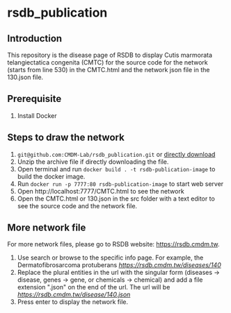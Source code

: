 # rsdb_publication
## Introduction
This repository is the disease page of RSDB to display Cutis marmorata telangiectatica congenita (CMTC) for the source code for the network (starts from line 530) in the CMTC.html and the network json file in the 130.json file. 

## Prerequisite
1. Install Docker

## Steps to draw the network
1. `git@github.com:CMDM-Lab/rsdb_publication.git` or [directly download](https://github.com/CMDM-Lab/rsdb_publication/archive/refs/heads/main.zip)
2. Unzip the archive file if directly downloading the file.
3. Open terminal and run `docker build . -t rsdb-publication-image` to build the docker image.
4. Run `docker run -p 7777:80 rsdb-publication-image` to start web server
3. Open http://localhost:7777/CMTC.html to see the network
4. Open the CMTC.html or 130.json in the src folder with a text editor to see the source code and the network file.

## More network file
For more network files, please go to RSDB website: https://rsdb.cmdm.tw. 
1. Use search or browse to the specific info page. For example, the Dermatofibrosarcoma protuberans *https://rsdb.cmdm.tw/diseases/140*
2. Replace the plural entities in the url with the singular form (diseases → disease, genes → gene, or chemicals → chemical) and add a file extension ".json" on the end of the url. The url will be *https://rsdb.cmdm.tw/disease/140.json*
3. Press enter to display the network file.
